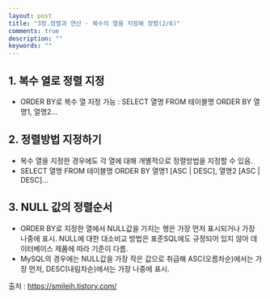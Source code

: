 ```yaml
---
layout: post
title: "3장.정렬과 연산 - 복수의 열을 지정해 정렬(2/6)" 
comments: true
description: ""
keywords: ""
---
```


## 1. 복수 열로 정렬 지정
- ORDER BY로 복수 열 지정 가능 : SELECT 열명 FROM 테이블명 ORDER BY 열명1, 열명2... 


## 2. 정렬방법 지정하기
- 복수 열을 지정한 경우에도 각 열에 대해 개별적으로 정렬방법을 지정할 수 있음.
- SELECT 열명 FROM 테이블명 ORDER BY 열명1 [ASC | DESC], 열명2 [ASC | DESC]... 


##  3. NULL 값의 정렬순서
- ORDER BY로 지정한 열에서 NULL값을 가지는 행은 가장 먼저 표시되거나 가장 나중에 표시. NULL에 대한 대소비교 방법은 표준SQL에도 규정되어 있지 않아 데이터베이스 제품에 따라 기준이 다름.
- MySQL의 경우에는 NULL값을 가장 작은 값으로 취급해 ASC(오름차순)에서는 가장 먼저, DESC(내림차순)에서는 가장 나중에 표시.


출처 : https://smilejh.tistory.com/